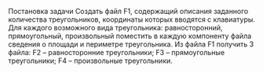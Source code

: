 Постановка задачи
Создать файл F1, содержащий описания заданного количества треугольников, координаты которых вводятся с клавиатуры. Для каждого возможного вида треугольника: равносторонний, прямоугольный, произвольный поместить в каждую компоненту файла сведения о площади и периметре треугольника.
Из файла F1 получить 3 файла:
F2 – равносторонние треугольники;
F3 – прямоугольные треугольники;
F4 – произвольные треугольники.
